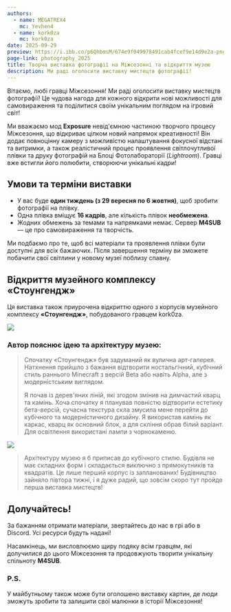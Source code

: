 ```yaml
---
authors:
  - name: MEGATREX4
    mc: Yevhen4
  - name: kork0za
    mc: kork0za
date: 2025-09-29
preview: https://i.ibb.co/p6QhbmsM/674e9f049978491cab4fcef9e14d9e2a-png-1.png
page-link: photography_2025
title: Творча виставка фотографії на Міжсезонні та відкриття музею
description: Ми раді оголосити виставку мистецтв фотографії!
---
```


Вітаємо, любі гравці Міжсезоння! Ми раді оголосити виставку мистецтв фотографії! Це чудова нагода для кожного відкрити нові можливості для самовираження та поділитися своїм унікальним поглядом на ігровий світ!

Ми вважаємо мод **Exposure** невід'ємною частиною творчого процесу Міжсезоння, що відкриває цілком новий напрямок креативності! Він додає повноцінну камеру з можливістю налаштування фокусної відстані та витримки, а також реалістичний процес проявлення світлочутливої плівки та друку фотографій на Блоці Фотолабораторії (*Lightroom*). Гравці вже встигли його полюбити, створюючи унікальні кадри!

## Умови та терміни виставки
- У вас буде **один тиждень (з 29 вересня по 6 жовтня)**, щоб зробити фотографії на плівку.  
- Одна плівка вміщує **16 кадрів**, але кількість плівок **необмежена**.  
- Жодних обмежень за темами та напрямками немає. Сервер **M4SUB** — це про самовираження та творчість.  

Ми подбаємо про те, щоб всі матеріали та проявлення плівки були доступні для всіх бажаючих. Після завершення терміну ви зможете побачити свої світлини у новому музеї поблизу спавну.

## Відкриття музейного комплексу «Стоунгендж»
Ця виставка також приурочена відкриттю одного з корпусів музейного комплексу **«Стоунгендж»**, побудованого гравцем kork0za.

![](https://i.ibb.co/p6QhbmsM/674e9f049978491cab4fcef9e14d9e2a-png-1.png)


### Автор пояснює ідею та архітектуру музею:
> Спочатку «Стоунгендж» був задуманий як вулична арт-галерея. Натхнення прийшло з бажання відтворити ностальгічний, кубічний стиль раннього Minecraft з версій Beta або навіть Alpha, але з модерністським виглядом.  
>
> Я почав із дерев'яних ліній, які згодом змінив на димчастий кварц та камінь. Хоча спочатку я планував повністю відтворити естетику бета-версій, сучасна текстура скла змусила мене перейти до кубічного та модерністичного дизайну. Я використав камінь як каркас, кварц як основний блок, а для скління обрав білий варіант. Для освітлення використані лампи з чорнокаменю.  

![](https://i.ibb.co/4nmVT2WB/Discord-Va1-Zm-Gum6n.png)

> Архітектуру музею я б приписав до кубічного стилю. Будівля не має складних форм і складається виключно з прямокутників та квадратів. Це лише перший корпус із запланованих! Будівництво зайняло півтора тижні, і я дуже радий, що зовсім скоро тут пройде перша виставка мистецтв!  

## Долучайтесь!
За бажанням отримати матеріали, звертайтесь до нас в грі або в Discord. Усі ресурси будуть надані!  

Насамкінець, ми висловлюємо щиру подяку всім гравцям, які долучилися до цього Міжсезоння та продовжують творити унікальну спільноту **M4SUB**.

### P.S.
У майбутньому також може бути оголошено виставку картин, де люди зможуть зробити та залишити свої малюнки в історії Міжсезоння!
